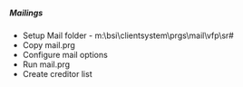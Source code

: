 ##### Mailings

+ Setup Mail folder - m:\bsi\clientsystem\prgs\mail\vfp\sr#
+ Copy mail.prg
+ Configure mail options
+ Run mail.prg
+ Create creditor list
